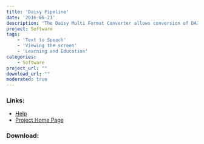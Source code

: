 ```yaml
---
title: 'Daisy Pipeline'
date: '2016-06-21'
description: 'The Daisy Multi Format Converter allows conversion of DAISY books between different formats.'
project: Software
tags:
    - 'Text to Speech'
    - 'Viewing the screen'
    - 'Learning and Education'
categories:
    - Software
project_url: ""
download_url: ""
moderated: true
---
```



### Links:
- <a href="http://www.oatsoft.org/Software/dmfc-daisy-multi-format-converter/help">Help</a>
- <a href="http://www.daisy.org/projects/pipeline/">Project Home Page</a>

### Download:  
